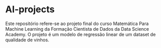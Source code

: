 # AI-projects
Este repositório refere-se ao projeto final do curso Matemática Para Machine Learning da Formação Cientista de Dados da Data Science Academy.
O projeto é um modelo de regressão linear de um dataset de qualidade de vinhos.
